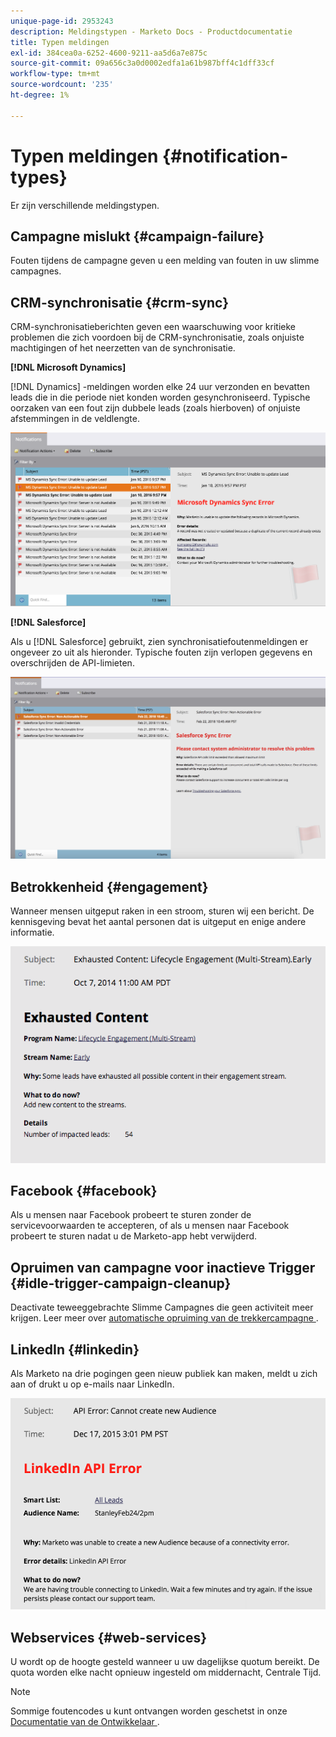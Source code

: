 ```yaml
---
unique-page-id: 2953243
description: Meldingstypen - Marketo Docs - Productdocumentatie
title: Typen meldingen
exl-id: 384cea0a-6252-4600-9211-aa5d6a7e875c
source-git-commit: 09a656c3a0d0002edfa1a61b987bff4c1dff33cf
workflow-type: tm+mt
source-wordcount: '235'
ht-degree: 1%

---
```


# Typen meldingen {#notification-types}

Er zijn verschillende meldingstypen.

## Campagne mislukt  {#campaign-failure}

Fouten tijdens de campagne geven u een melding van fouten in uw slimme campagnes.

## CRM-synchronisatie {#crm-sync}

CRM-synchronisatieberichten geven een waarschuwing voor kritieke problemen die zich voordoen bij de CRM-synchronisatie, zoals onjuiste machtigingen of het neerzetten van de synchronisatie.

**[!DNL Microsoft Dynamics]**

[!DNL Dynamics] -meldingen worden elke 24 uur verzonden en bevatten leads die in die periode niet konden worden gesynchroniseerd. Typische oorzaken van een fout zijn dubbele leads (zoals hierboven) of onjuiste afstemmingen in de veldlengte.

![](assets/image2016-1-20-11-3a19-3a58.png)

**[!DNL Salesforce]**

Als u [!DNL Salesforce] gebruikt, zien synchronisatiefoutenmeldingen er ongeveer zo uit als hieronder. Typische fouten zijn verlopen gegevens en overschrijden de API-limieten.

![](assets/salesforcesyncerror.png)

## Betrokkenheid {#engagement}

Wanneer mensen uitgeput raken in een stroom, sturen wij een bericht. De kennisgeving bevat het aantal personen dat is uitgeput en enige andere informatie.

![](assets/image2014-10-14-10-3a57-3a9.png)

## Facebook {#facebook}

Als u mensen naar Facebook probeert te sturen zonder de servicevoorwaarden te accepteren, of als u mensen naar Facebook probeert te sturen nadat u de Marketo-app hebt verwijderd.

## Opruimen van campagne voor inactieve Trigger {#idle-trigger-campaign-cleanup}

Deactivate teweeggebrachte Slimme Campagnes die geen activiteit meer krijgen. Leer meer over [ automatische opruiming van de trekkercampagne ](/help/marketo/product-docs/core-marketo-concepts/smart-campaigns/using-smart-campaigns/automatic-trigger-campaign-cleanup.md).

## LinkedIn {#linkedin}

Als Marketo na drie pogingen geen nieuw publiek kan maken, meldt u zich aan of drukt u op e-mails naar LinkedIn.

![](assets/linkedin.png)

## Webservices {#web-services}

U wordt op de hoogte gesteld wanneer u uw dagelijkse quotum bereikt. De quota worden elke nacht opnieuw ingesteld om middernacht, Centrale Tijd.

>[!NOTE]
>
>Sommige foutencodes u kunt ontvangen worden geschetst in onze [ Documentatie van de Ontwikkelaar ](https://experienceleague.adobe.com/en/docs/marketo-developer/marketo/rest/error-codes).
